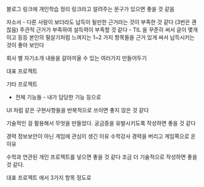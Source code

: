 블로그 링크에 개인학습 정리 링크라고 알려주는 문구가 있으면 좋을 것 같음

자소서 - 다른 사람이 보더라도 납득이 될만한 근거라는 것이 부족한 것 같다 (3번은 괜찮음)
주관적 근거가 부족하여 설득력이 부족할 것 같다 - TIL 을 꾸준히 써서 글이 몇개이고 등등
본인의 필살기처럼 느껴지는 1~2 가지 항목들을 근거 있게 써서 납득시키는 것이 좋아 보인다

회사 별 자기소개 내용을 갈아끼울 수 있는 여러가지 만들어두기

대표 프로젝트 


기타 프로젝트
- 전체 기능들 - 내가 담당한 기능 등으로

UI 처럼 같은 구현사항들을 반복적으로 쓰이면 좋지 않은 것 같다

기술적인 걸 활용해서 무엇을 만들었다.
궁금증을 유발시키도록 작성하면 좋을 것 같다


경력
정보보안이 아닌 게임에 관심이 생긴 이유
수학강사 경력을 버리고 게임쪽으로 온 이유

수학과 연관된 개인 프로젝트를 넣으면 좋을 것 같다
조금 더 기술적으로 작성하면 좋을 것 같다.

대표 프로젝트 에서 3가지 항목 정도로

